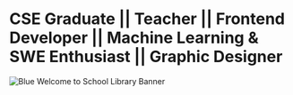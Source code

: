 #  CSE Graduate || Teacher || Frontend Developer || Machine Learning & SWE Enthusiast || Graphic Designer
![Blue Welcome to School Library Banner](https://github.com/farshileader/farshileader/assets/161561512/10a1be42-70d4-480d-b529-85d2fda8a47a)



